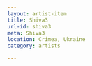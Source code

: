 ```yaml
---
layout: artist-item
title: Shiva3
url-id: shiva3
meta: Shiva3
location: Crimea, Ukraine
category: artists

---
```



